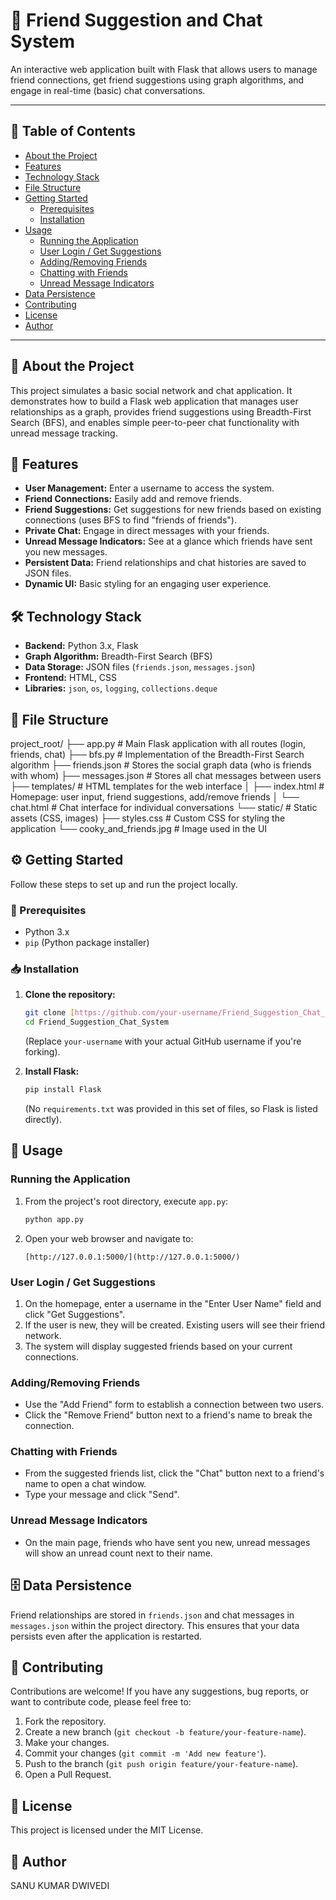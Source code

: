 # 🤝 Friend Suggestion and Chat System

An interactive web application built with Flask that allows users to manage friend connections, get friend suggestions using graph algorithms, and engage in real-time (basic) chat conversations.

---

## 📑 Table of Contents

-   [About the Project](#about-the-project)
-   [Features](#features)
-   [Technology Stack](#technology-stack)
-   [File Structure](#file-structure)
-   [Getting Started](#getting-started)
    -   [Prerequisites](#prerequisites)
    -   [Installation](#installation)
-   [Usage](#usage)
    -   [Running the Application](#running-the-application)
    -   [User Login / Get Suggestions](#user-login--get-suggestions)
    -   [Adding/Removing Friends](#addingremoving-friends)
    -   [Chatting with Friends](#chatting-with-friends)
    -   [Unread Message Indicators](#unread-message-indicators)
-   [Data Persistence](#data-persistence)
-   [Contributing](#contributing)
-   [License](#license)
-   [Author](#author)

---

## 📌 About the Project

This project simulates a basic social network and chat application. It demonstrates how to build a Flask web application that manages user relationships as a graph, provides friend suggestions using Breadth-First Search (BFS), and enables simple peer-to-peer chat functionality with unread message tracking.

## 🚀 Features

* **User Management:** Enter a username to access the system.
* **Friend Connections:** Easily add and remove friends.
* **Friend Suggestions:** Get suggestions for new friends based on existing connections (uses BFS to find "friends of friends").
* **Private Chat:** Engage in direct messages with your friends.
* **Unread Message Indicators:** See at a glance which friends have sent you new messages.
* **Persistent Data:** Friend relationships and chat histories are saved to JSON files.
* **Dynamic UI:** Basic styling for an engaging user experience.

## 🛠️ Technology Stack

* **Backend:** Python 3.x, Flask
* **Graph Algorithm:** Breadth-First Search (BFS)
* **Data Storage:** JSON files (`friends.json`, `messages.json`)
* **Frontend:** HTML, CSS
* **Libraries:** `json`, `os`, `logging`, `collections.deque`

## 📁 File Structure

project_root/
├── app.py                     # Main Flask application with all routes (login, friends, chat)
├── bfs.py                     # Implementation of the Breadth-First Search algorithm
├── friends.json               # Stores the social graph data (who is friends with whom)
├── messages.json              # Stores all chat messages between users
├── templates/                 # HTML templates for the web interface
│   ├── index.html             # Homepage: user input, friend suggestions, add/remove friends
│   └── chat.html              # Chat interface for individual conversations
└── static/                    # Static assets (CSS, images)
├── styles.css             # Custom CSS for styling the application
└── cooky_and_friends.jpg  # Image used in the UI


## ⚙️ Getting Started

Follow these steps to set up and run the project locally.

### 📌 Prerequisites

* Python 3.x
* `pip` (Python package installer)

### 📥 Installation

1.  **Clone the repository:**
    ```bash
    git clone [https://github.com/your-username/Friend_Suggestion_Chat_System.git](https://github.com/your-username/Friend_Suggestion_Chat_System.git)
    cd Friend_Suggestion_Chat_System
    ```
    (Replace `your-username` with your actual GitHub username if you're forking).

2.  **Install Flask:**
    ```bash
    pip install Flask
    ```
    (No `requirements.txt` was provided in this set of files, so Flask is listed directly).

## 🧪 Usage

### Running the Application

1.  From the project's root directory, execute `app.py`:
    ```bash
    python app.py
    ```
2.  Open your web browser and navigate to:
    ```
    [http://127.0.0.1:5000/](http://127.0.0.1:5000/)
    ```

### User Login / Get Suggestions

1.  On the homepage, enter a username in the "Enter User Name" field and click "Get Suggestions".
2.  If the user is new, they will be created. Existing users will see their friend network.
3.  The system will display suggested friends based on your current connections.

### Adding/Removing Friends

* Use the "Add Friend" form to establish a connection between two users.
* Click the "Remove Friend" button next to a friend's name to break the connection.

### Chatting with Friends

* From the suggested friends list, click the "Chat" button next to a friend's name to open a chat window.
* Type your message and click "Send".

### Unread Message Indicators

* On the main page, friends who have sent you new, unread messages will show an unread count next to their name.

## 🗄️ Data Persistence

Friend relationships are stored in `friends.json` and chat messages in `messages.json` within the project directory. This ensures that your data persists even after the application is restarted.

## 🤝 Contributing

Contributions are welcome! If you have any suggestions, bug reports, or want to contribute code, please feel free to:

1.  Fork the repository.
2.  Create a new branch (`git checkout -b feature/your-feature-name`).
3.  Make your changes.
4.  Commit your changes (`git commit -m 'Add new feature'`).
5.  Push to the branch (`git push origin feature/your-feature-name`).
6.  Open a Pull Request.

## 📄 License

This project is licensed under the MIT License.

## 👤 Author

SANU KUMAR DWIVEDI
